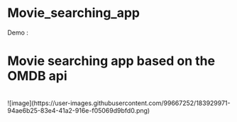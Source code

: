 # Movie_searching_app
Demo : <br>
<h1>Movie searching app based on the OMDB api</h1><br>
![image](https://user-images.githubusercontent.com/99667252/183929971-94ae6b25-83e4-41a2-916e-f05069d9bfd0.png)
